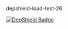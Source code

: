 depshield-load-test-26

[![DepShield Badge](https://cpeters2.dev.depshield.sonatype.org/badges/depshield-load-cpeters2d/depshield-load-test-26/depshield.svg)](https://sonatype.github.io/depshield-github-pages)
